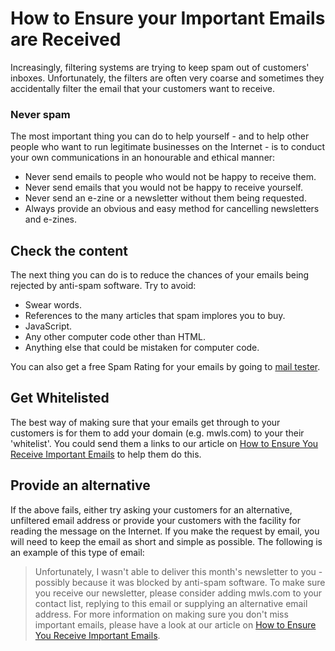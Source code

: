 # How to Ensure your Important Emails are Received

Increasingly, filtering systems are trying to keep spam out of customers' inboxes. Unfortunately, the filters are often very coarse and sometimes they accidentally filter the email that your customers want to receive.

<h3>Never spam</h3>

The most important thing you can do to help yourself - and to help other people who want to run legitimate businesses on the Internet - is to conduct your own communications in an honourable and ethical manner:

- Never send emails to people who would not be happy to receive them.
- Never send emails that you would not be happy to receive yourself.
- Never send an e-zine or a newsletter without them being requested.
- Always provide an obvious and easy method for cancelling newsletters and e-zines.

## Check the content

The next thing you can do is to reduce the chances of your emails being rejected by anti-spam software. Try to avoid:


- Swear words.
- References to the many articles that spam implores you to buy.
- JavaScript.
- Any other computer code other than HTML.
- Anything else that could be mistaken for computer code.


You can also get a free Spam Rating for your emails by going to [mail tester](https://www.mail-tester.com/).

## Get Whitelisted

The best way of making sure that your emails get through to your customers is for them to add your domain (e.g. mwls.com) to your their 'whitelist'. You could send them a links to our article on [How to Ensure You Receive Important Emails](../how-to-ensure-you-receive-important-emails) to help them do this.

## Provide an alternative

If the above fails, either try asking your customers for an alternative, unfiltered email address or provide your customers with the facility for reading the message on the Internet. If you make the request by email, you will need to keep the email as short and simple as possible. The following is an example of this type of email:

>Unfortunately, I wasn't able to deliver this month's newsletter to you - possibly because it was blocked by anti-spam software. To make sure you receive our newsletter, please consider adding mwls.com to your contact list, replying to this email or supplying an alternative email address. For more information on making sure you don't miss important emails, please have a look at our article on [How to Ensure You Receive Important Emails](https://mwls.com/blog/business/how-to-ensure-you-receive-important-emails/).
